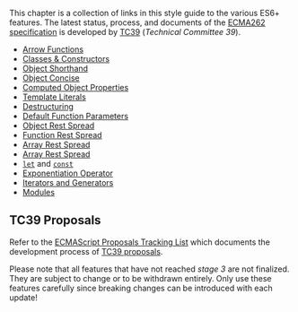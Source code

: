 This chapter is a collection of links in this style guide to the various ES6+ features. The latest status, process, and documents of the [ECMA262 specification][ecma262-gh] is developed by [TC39][ecma-international-tc39] (_Technical Committee 39_).

- [Arrow Functions][arrow_functions]
- [Classes & Constructors][classes_and_constructors]
- [Object Shorthand][objects-es6_shorthand]
- [Object Concise][objects-es6_concise]
- [Computed Object Properties][objects-es6_computed_properties]
- [Template Literals][strings-es6_template_literals]
- [Destructuring][destructuring]
- [Default Function Parameters][functions-default_parameters]
- [Object Rest Spread][objects-rest_spread]
- [Function Rest Spread][functions-es6_rest]
- [Array Rest Spread][arrays-es6_rest_spreads]
- [Array Rest Spread][references]
- [`let`][references-disallow_var] and [`const`][references-prefer_const]
- [Exponentiation Operator][properties-exponentiation_operator]
- [Iterators and Generators][iterators_and-generators]
- [Modules][modules]

## TC39 Proposals

Refer to the [ECMAScript Proposals Tracking List][tc39_proposals] which documents the development process of [TC39 proposals][tc39_process].

Please note that all features that have not reached _stage 3_ are not finalized. They are subject to change or to be withdrawn entirely. Only use these features carefully since breaking changes can be introduced with each update!

[arrays-es6_rest_spreads]: arrays.md#es6-array-spreads
[arrow_functions]: arrow_functions.md
[classes_and_constructors]: classes_and_constructors.md
[destructuring]: destructuring.md
[ecma-international-tc39]: http://ecma-international.org/memento/TC39.html
[ecma262-gh]: https://github.com/tc39/ecma262
[functions-default_parameters]: functions.md#es6-default-parameters
[functions-es6_rest]: functions.md#es6-rest
[iterators_and-generators]: iterators_and-generators.md
[modules]: modules.md
[objects-es6_computed_properties]: objects.md#es6-computed-properties
[objects-es6_concise]: objects.md#es6-object-concise
[objects-es6_shorthand]: objects.md#es6-object-shorthand
[objects-rest_spread]: objects.md#rest-spread
[properties-exponentiation_operator]: properties.md#exponentiation-operator
[references-disallow_var]: references.md#disallow-var
[references-prefer_const]: references.md#prefer-const
[references]: references.md
[strings-es6_template_literals]: strings.md#es6-template-literals
[tc39_process]: https://tc39.github.io/process-document
[tc39_proposals]: https://github.com/tc39/proposals
